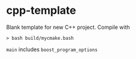 # cpp-template

Blank template for new C++ project. Compile with
```
> bash build/mycmake.bash
```
`main` includes `boost_program_options`
